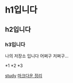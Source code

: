 # h1입니다
## h2입니다
### h3입니다

나의 저장소 입니다
어쩌구 저쩌구...

*1
*2
*3

[study](http://14.63.164.99 "공부 페이지로 이동합니다")
[마크다운 정리](https://heropy.blog/2017/09/30/markdown/)
